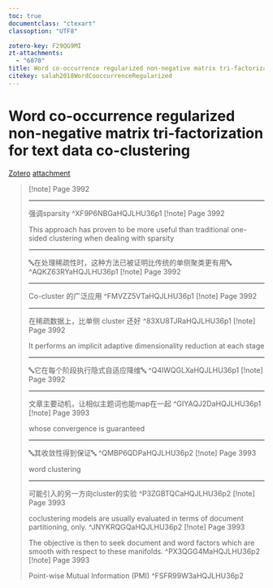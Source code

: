 ```yaml
---
toc: true
documentclass: "ctexart"
classoption: "UTF8"

zotero-key: F29QG9MI
zt-attachments:
  - "6070"
title: Word co-occurrence regularized non-negative matrix tri-factorization for text data co-clustering
citekey: salah2018WordCooccurrenceRegularized
---
```

# Word co-occurrence regularized non-negative matrix tri-factorization for text data co-clustering

[Zotero](zotero://select/library/items/F29QG9MI) [attachment](<file:///Volumes/Mac_Ext/Zotero/storage/HQJLHU36/Salah%20et%20al.%20-%202018%20-%20Word%20Co-Occurrence%20Regularized%20Non-Negative%20Matrix%20Tri-Factorization%20for%20Text%20Data%20Co-Clustering.pdf>)
> [!note] Page 3992
>
>
>
> ---
> 强调sparsity
> ^XF9P6NBGaHQJLHU36p1
> [!note] Page 3992
>
> This approach has proven to be more useful than traditional one-sided clustering when dealing with sparsity
>
> ---
> 🔤在处理稀疏性时，这种方法已被证明比传统的单侧聚类更有用🔤
> ^AQKZ63RYaHQJLHU36p1
> [!note] Page 3992
>
>
>
> ---
> Co-cluster 的广泛应用
> ^FMVZZ5VTaHQJLHU36p1
> [!note] Page 3992
>
>
>
> ---
> 在稀疏数据上，比单侧 cluster 还好
> ^83XU8TJRaHQJLHU36p1
> [!note] Page 3992
>
> It performs an implicit adaptive dimensionality reduction at each stage
>
> ---
> 🔤它在每个阶段执行隐式自适应降维🔤
> ^Q4IWQGLXaHQJLHU36p1
> [!note] Page 3992
>
>
>
> ---
> 文章主要动机，让相似主题词也能map在一起
> ^GIYAQJ2DaHQJLHU36p1
> [!note] Page 3993
>
> whose convergence is guaranteed
>
> ---
> 🔤其收敛性得到保证🔤
> ^QMBP6QDPaHQJLHU36p2
> [!note] Page 3993
>
> word clustering
>
> ---
> 可能引入的另一方向cluster的实验
> ^P3ZGBTQCaHQJLHU36p2
> [!note] Page 3993
>
> coclustering models are usually evaluated in terms of document partitioning, only.
> ^JNYKRQGQaHQJLHU36p2
> [!note] Page 3993
>
> The objective is then to seek document and word factors which are smooth with respect to these manifolds.
> ^PX3QGG4MaHQJLHU36p2
> [!note] Page 3993
>
> Point-wise Mutual Information (PMI)
> ^FSFR99W3aHQJLHU36p2
